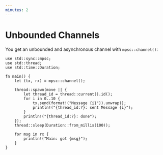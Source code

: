 ```yaml
---
minutes: 2
---
```


# Unbounded Channels

You get an unbounded and asynchronous channel with `mpsc::channel()`:

```rust,editable
use std::sync::mpsc;
use std::thread;
use std::time::Duration;

fn main() {
    let (tx, rx) = mpsc::channel();

    thread::spawn(move || {
        let thread_id = thread::current().id();
        for i in 0..10 {
            tx.send(format!("Message {i}")).unwrap();
            println!("{thread_id:?}: sent Message {i}");
        }
        println!("{thread_id:?}: done");
    });
    thread::sleep(Duration::from_millis(100));

    for msg in rx {
        println!("Main: got {msg}");
    }
}
```
